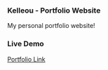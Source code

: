 ### Kelleou - Portfolio Website
My personal portfolio website! 
### Live Demo
[Portfolio Link](https://kelleou-9aa42.web.app/)



